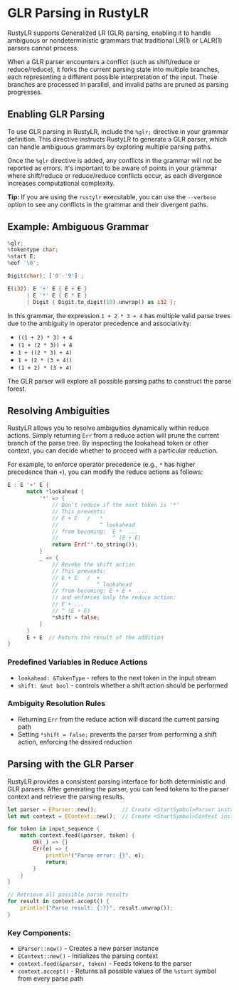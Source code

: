 # GLR Parsing in RustyLR
RustyLR supports Generalized LR (GLR) parsing, enabling it to handle ambiguous or nondeterministic grammars that traditional LR(1) or LALR(1) parsers cannot process.

When a GLR parser encounters a conflict (such as shift/reduce or reduce/reduce),
it forks the current parsing state into multiple branches,
each representing a different possible interpretation of the input.
These branches are processed in parallel, and invalid paths are pruned as parsing progresses.

## Enabling GLR Parsing
To use GLR parsing in RustyLR, include the `%glr;` directive in your grammar definition.
This directive instructs RustyLR to generate a GLR parser,
which can handle ambiguous grammars by exploring multiple parsing paths.

Once the `%glr` directive is added, any conflicts in the grammar will not be reported as errors.
It's important to be aware of points in your grammar where shift/reduce or reduce/reduce conflicts occur, as each divergence increases computational complexity.

**Tip:** If you are using the `rustylr` executable, you can use the `--verbose` option to see any conflicts in the grammar and their divergent paths.

## Example: Ambiguous Grammar

```rust
%glr;
%tokentype char;
%start E;
%eof '\0';

Digit(char): ['0'-'9'] ;

E(i32): E '+' E { E + E }
      | E '*' E { E * E }
      | Digit { Digit.to_digit(10).unwrap() as i32 };
```

In this grammar, the expression `1 + 2 * 3 + 4` has multiple valid parse trees due to the ambiguity in operator precedence and associativity:
 - `((1 + 2) * 3) + 4`
 - `(1 + (2 * 3)) + 4`
 - `1 + ((2 * 3) + 4)`
 - `1 + (2 * (3 + 4))`
 - `(1 + 2) * (3 + 4)`

The GLR parser will explore all possible parsing paths to construct the parse forest.

## Resolving Ambiguities
RustyLR allows you to resolve ambiguities dynamically within reduce actions.
Simply returning `Err` from a reduce action will prune the current branch of the parse tree.
By inspecting the lookahead token or other context, you can decide whether to proceed with a particular reduction.

For example, to enforce operator precedence (e.g., `*` has higher precedence than `+`), you can modify the reduce actions as follows:

```rust
E : E '+' E {
      match *lookahead {
          '*' => {
              // Don't reduce if the next token is '*'
              // This prevents:
              // E + E   /   *
              //             ^ lookahead
              // from becoming:  E *  ...
              //                 ^ (E + E)
              return Err("".to_string());
          }
          _ => {
              // Revoke the shift action
              // This prevents:
              // E + E   /  +
              //            ^ lookahead
              // from becoming: E + E +  ...
              // and enforces only the reduce action:
              // E + ...
              // ^ (E + E)
              *shift = false;
          }
      }
      E + E  // Return the result of the addition
}
```

### Predefined Variables in Reduce Actions
- `lookahead: &TokenType` - refers to the next token in the input stream
- `shift: &mut bool` - controls whether a shift action should be performed

### Ambiguity Resolution Rules
- Returning `Err` from the reduce action will discard the current parsing path
- Setting `*shift = false;` prevents the parser from performing a shift action, enforcing the desired reduction

## Parsing with the GLR Parser
RustyLR provides a consistent parsing interface for both deterministic and GLR parsers.
After generating the parser, you can feed tokens to the parser context and retrieve the parsing results.

```rust
let parser = EParser::new();        // Create <StartSymbol>Parser instance
let mut context = EContext::new();  // Create <StartSymbol>Context instance

for token in input_sequence {
    match context.feed(&parser, token) {
        Ok(_) => {}
        Err(e) => {
            println!("Parse error: {}", e);
            return;
        }
    }
}

// Retrieve all possible parse results
for result in context.accept() {
    println!("Parse result: {:?}", result.unwrap());
}
```

### Key Components:
- `EParser::new()` - Creates a new parser instance
- `EContext::new()` - Initializes the parsing context
- `context.feed(&parser, token)` - Feeds tokens to the parser
- `context.accept()` - Returns all possible values of the `%start` symbol from every parse path